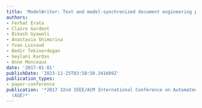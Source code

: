 ```yaml
---
title: 'ModelWriter: Text and model-synchronized document engineering platform'
authors:
- Ferhat Erata
- Claire Gardent
- Bikash Gyawali
- Anastasia Shimorina
- Yvan Lussaud
- Bedir Tekinerdogan
- Geylani Kardas
- Anne Monceaux
date: '2017-01-01'
publishDate: '2023-11-25T03:58:50.341609Z'
publication_types:
- paper-conference
publication: '*2017 32nd IEEE/ACM International Conference on Automated Software Engineering
  (ASE)*'
---
```

